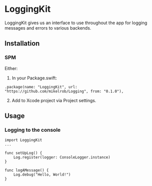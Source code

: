 # LoggingKit

LoggingKit gives us an interface to use throughout the app for logging messages and errors to various backends.

## Installation

### SPM

Either:

1. In your Package.swift:

```
.package(name: "LoggingKit", url: "https://github.com/mikelrob/Logging", from: "0.1.0"),

```

2. Add to Xcode project via Project settings.

## Usage

### Logging to the console

```
import LoggingKit
...

func setUpLog() {
    Log.register(logger: ConsoleLogger.instance)
}

func logAMessage() {
    Log.debug("Hello, World!")
}

```
